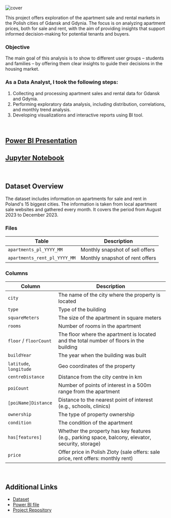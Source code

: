 ![cover](https://github.com/gnoevoy/Apartment_Prices_Analysis/assets/43414592/026cc005-ada7-47a5-a5f0-f069bb2b9255)

This project offers exploration of the apartment sale and rental markets in the Polish cities of Gdansk and Gdynia.
The focus is on analyzing apartment prices, both for sale and rent, with the aim of providing insights that support informed decision-making for potential tenants and buyers.

### Objective
The main goal of this analysis is to show to different user groups – students and families – by offering them clear insights to guide their decisions in the housing market.

### As a Data Analyst, I took the following steps:
1. Collecting and processing apartment sales and rental data for Gdansk and Gdynia.
2. Performing exploratory data analysis, including distribution, correlations, and monthly trend analysis.
3. Developing visualizations and interactive reports using BI tool.

<br>

## [Power BI Presentation](https://github.com/gnoevoy/Apartment_Prices_Analysis/blob/main/Presentation.md)
## [Jupyter Notebook](https://github.com/gnoevoy/Apartment_Prices_Analysis/blob/main/apartment_prices.ipynb)

<br>

## Dataset Overview

The dataset includes information on apartments for sale and rent in Poland's 15 biggest cities. The information is taken from local apartment sale websites and gathered every month. It covers the period from August 2023 to December 2023.

### Files

| Table | Description |
| --- | --- |
| `apartments_pl_YYYY_MM` | Monthly snapshot of sell offers |
| `apartments_rent_pl_YYYY_MM` | Monthly snapshot of rent offers |

### Columns

| Column | Description |
| --- | --- |
| `city` | The name of the city where the property is located |
| `type` | Type of the building |
| `squareMeters` | The size of the apartment in square meters |
| `rooms` | Number of rooms in the apartment |
| `floor` / `floorCount` | The floor where the apartment is located and the total number of floors in the building |
| `buildYear` | The year when the building was built |
| `latitude`, `longitude` | Geo coordinates of the property |
| `centreDistance` | Distance from the city centre in km |
| `poiCount` | Number of points of interest in a 500m range from the apartment |
| `[poiName]Distance` | Distance to the nearest point of interest (e.g., schools, clinics) |
| `ownership` | The type of property ownership |
| `condition` | The condition of the apartment |
| `has[features]` | Whether the property has key features (e.g., parking space, balcony, elevator, security, storage) |
| `price` | Offer price in Polish Zloty (sale offers: sale price, rent offers: monthly rent) |

<br>

## Additional Links
- [Dataset](https://github.com/gnoevoy/Apartment_Prices_Analysis/blob/main/Dataset.zip)
- [Power BI file](https://github.com/gnoevoy/Apartment_Prices_Analysis/blob/main/apartment_prices.pbix)
- [Project Repository](https://github.com/gnoevoy/Apartment_Prices_Analysis/tree/main)
